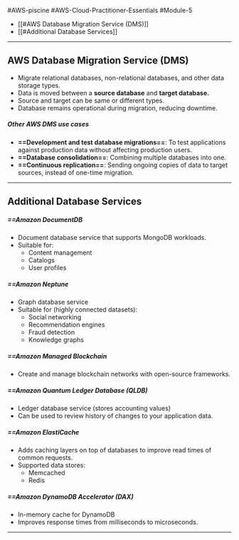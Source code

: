 #AWS-piscine #AWS-Cloud-Practitioner-Essentials #Module-5

- [[#AWS Database Migration Service (DMS)]]
- [[#Additional Database Services]]

-------
## AWS  Database Migration Service (DMS)
- Migrate relational databases, non-relational databases, and other data storage types.
- Data is moved between a **source database** and **target database.**
- Source and target can be same or different types.
- Database remains operational during migration, reducing downtime.
##### Other AWS DMS use cases
- **==Development and test database migrations==**:  To test applications against production data without affecting production users.
- **==Database consolidation==**: Combining multiple databases into one.
- **==Continuous replication==**:  Sending ongoing copies of data to target sources, instead of one-time migration.

------
## Additional Database Services

##### ==Amazon DocumentDB
- Document database service that supports MongoDB workloads.
- Suitable for:
	- Content management
	- Catalogs
	- User profiles
##### ==Amazon Neptune
- Graph database service
- Suitable for (highly connected datasets):
	- Social networking
	- Recommendation engines
	- Fraud detection
	- Knowledge graphs
##### ==Amazon Managed Blockchain
- Create and manage blockchain networks with open-source frameworks.
##### ==Amazon Quantum Ledger Database (QLDB)
- Ledger database service (stores accounting values)
- Can be used to review history of changes to your application data.
##### ==Amazon ElastiCache
- Adds caching layers on top of databases to improve read times of common requests.
- Supported data stores:
	- Memcached
	- Redis
##### ==Amazon DynamoDB Accelerator (DAX)
- In-memory cache for DynamoDB
- Improves response times from milliseconds to microseconds.

-------
